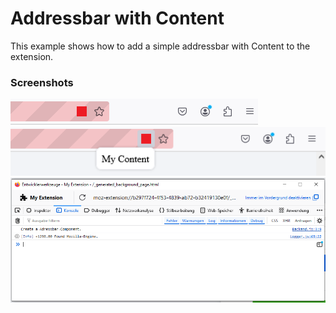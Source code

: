 # Addressbar with Content

This example shows how to add a simple addressbar with Content to the extension.

### Screenshots

![Addressbar](Screenshots/addressbar.png)
![Content](Screenshots/content.png)
![DevTools](Screenshots/devtools.png)